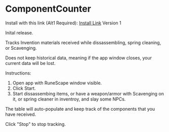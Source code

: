 # ComponentCounter

Install with this link (Alt1 Required): 
[Install Link](alt1://addapp/https://zerogwafa.github.io/ComponentCounter/appconfig.json)
Version 1

Inital release.

Tracks Invention materials received while dissassembling, spring cleaning, or Scavenging.

Does not keep historical data, meaning if the app window closes, your current data will be lost.

Instructions:
1. Open app with RuneScape window visible.
2. Click Start.
3. Start dissassembing items, or have a weapon/armor with Scavenging on it, or spring cleaner in inventroy, and slay some NPCs.

The table will auto-populate and keep track of the components that you have received.

Click "Stop" to stop tracking.
